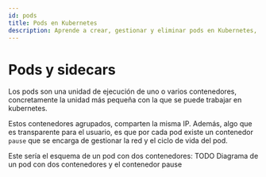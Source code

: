 ```yaml
---
id: pods
title: Pods en Kubernetes
description: Aprende a crear, gestionar y eliminar pods en Kubernetes, la unidad más pequeña de ejecución de contenedores.
---
```


# Pods y sidecars 
Los pods son una unidad de ejecución de uno o varios contenedores, concretamente la unidad más 
pequeña con la que se puede trabajar en kubernetes.

Estos contenedores agrupados, comparten la misma IP. Además, algo que es transparente para el usuario, es que por cada pod existe un contenedor `pause` que se encarga de gestionar la red y el ciclo de vida del pod.

Este sería el esquema de un pod con dos contenedores:
TODO Diagrama de un pod con dos contenedores y el contenedor pause

